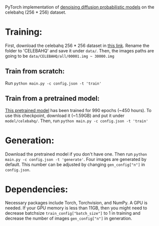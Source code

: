 PyTorch implementation of [denoising diffusion probabilistic models](https://hojonathanho.github.io/diffusion) on the celebahq (256 * 256) dataset.

# Training:
First, download the celebahq 256 * 256 dataset in [this link](https://drive.google.com/drive/folders/11Vz0fqHS2rXDb5pprgTjpD7S2BAJhi1P). Rename the folder to 'CELEBAHQ' and save it under ```data/```. Then, the images paths are going to be ```data/CELEBAHQ/all/00001.img ~ 30000.img```

## Train from scratch:
Run ```python main.py -c config.json -t 'train'```

## Train from a pretrained model:
[This pretrained model](https://drive.google.com/file/d/152nfsDLkpstaIoW7dg4-q3Y4pYAuAn7A/view?usp=sharing) has been trained for 990 epochs (~450 hours). To use this checkpoint, download it (~1.59GB) and put it under ```model/celebahq/```. Then, run ```python main.py -c config.json -t 'train'```

# Generation:
Download the pretrained model if you don't have one. Then run ```python main.py -c config.json -t 'generate'```. Four images are generated by default. This number can be adjusted by changing ```gen_config["n"]``` in ```config.json```.

# Dependencies:
Necessary packages include Torch, Torchvision, and NumPy. A GPU is needed. If your GPU memory is less than 11GB, then you might need to decrease batchsize ```train_config["batch_size"]``` to 1 in training and decrease the number of images ```gen_config["n"]``` in generation. 
